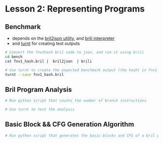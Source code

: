 # Lesson 2:  Representing Programs

## Benchmark
* depends on the [bril2json utility](https://capra.cs.cornell.edu/bril/tools/brilirs.html), and [brili interpreter](https://capra.cs.cornell.edu/bril/tools/brilirs.html)
* and [turnt](https://github.com/cucapra/turnt) for creating test outputs
```sh
# Convert the fnv1hash bril code to json, and run it using brili
cd bench
cat fnv1_hash.bril |  bril2json  | brili

# Use turnt to create the expected benchmark output (the hash) in fnv1_hash.out
turnt --save fnv1_hash.bril
```

## Bril Program Analysis
```sh
# Run python script that counts the number of branch instructions

# Use turnt to test the analysis
```

## Basic Block && CFG Generation Algorithm
```sh
# Run python script that generates the basic blocks and CFG of a bril program and prints the result
```